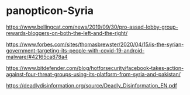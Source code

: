 # panopticon-Syria

https://www.bellingcat.com/news/2019/09/30/pro-assad-lobby-group-rewards-bloggers-on-both-the-left-and-the-right/

https://www.forbes.com/sites/thomasbrewster/2020/04/15/is-the-syrian-government-targeting-its-people-with-covid-19-android-malware/#42165ca878a4

https://www.bitdefender.com/blog/hotforsecurity/facebook-takes-action-against-four-threat-groups-using-its-platform-from-syria-and-pakistan/

https://deadlydisinformation.org/source/Deadly_Disinformation_EN.pdf
